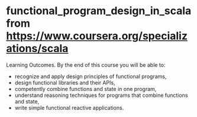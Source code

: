 # functional_program_design_in_scala from https://www.coursera.org/specializations/scala

Learning Outcomes. By the end of this course you will be able to:

 - recognize and apply design principles of functional programs,
 - design functional libraries and their APIs,
 - competently combine functions and state in one program,
 - understand reasoning techniques for programs that combine 
   functions and state,
 - write simple functional reactive applications.
